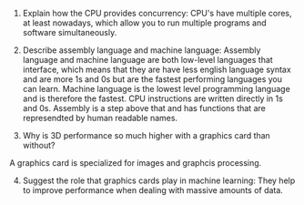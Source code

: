 <!-- Answers to the Short Answer Essay Questions go here -->

1.  Explain how the CPU provides concurrency:
    CPU's have multiple cores, at least nowadays, which allow you to run multiple programs and software simultaneously.

2)  Describe assembly language and machine language:
    Assembly language and machine language are both low-level languages that interface, which means that they are have less english language syntax and are more 1s and 0s but are the fastest performing languages you can learn. Machine language is the lowest level programming language and is therefore the fastest. CPU instructions are written directly in 1s and 0s. Assembly is a step above that and has functions that are represendted by human readable names.

3.  Why is 3D performance so much higher with a graphics card than without?

A graphics card is specialized for images and graphcis processing.

4.  Suggest the role that graphics cards play in machine learning:
    They help to improve performance when dealing with massive amounts of data.

